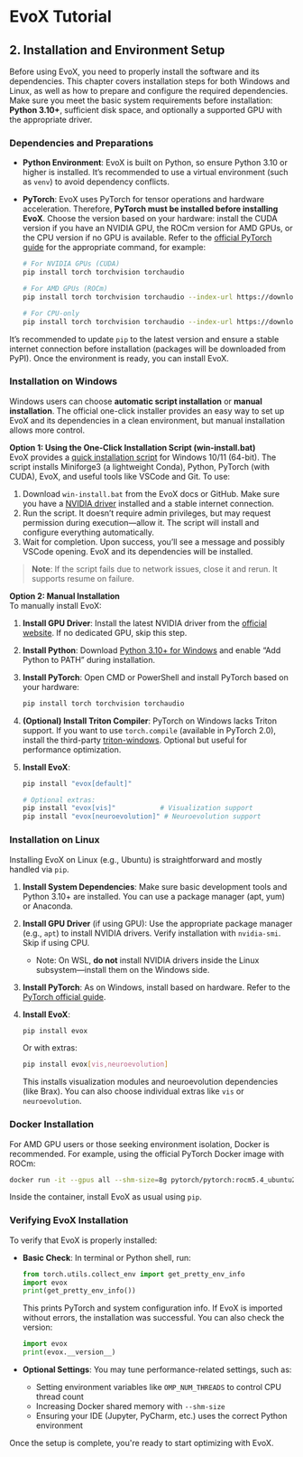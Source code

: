 # EvoX Tutorial

## 2. Installation and Environment Setup

Before using EvoX, you need to properly install the software and its dependencies. This chapter covers installation steps for both Windows and Linux, as well as how to prepare and configure the required dependencies. Make sure you meet the basic system requirements before installation: **Python 3.10+**, sufficient disk space, and optionally a supported GPU with the appropriate driver.

### Dependencies and Preparations

- **Python Environment**: EvoX is built on Python, so ensure Python 3.10 or higher is installed. It’s recommended to use a virtual environment (such as `venv`) to avoid dependency conflicts.

- **PyTorch**: EvoX uses PyTorch for tensor operations and hardware acceleration. Therefore, **PyTorch must be installed before installing EvoX**. Choose the version based on your hardware: install the CUDA version if you have an NVIDIA GPU, the ROCm version for AMD GPUs, or the CPU version if no GPU is available. Refer to the [official PyTorch guide](https://pytorch.org) for the appropriate command, for example:

  ```bash
  # For NVIDIA GPUs (CUDA)
  pip install torch torchvision torchaudio

  # For AMD GPUs (ROCm)
  pip install torch torchvision torchaudio --index-url https://download.pytorch.org/whl/rocm6.2.4

  # For CPU-only
  pip install torch torchvision torchaudio --index-url https://download.pytorch.org/whl/cpu
  ```

It’s recommended to update `pip` to the latest version and ensure a stable internet connection before installation (packages will be downloaded from PyPI). Once the environment is ready, you can install EvoX.

### Installation on Windows

Windows users can choose **automatic script installation** or **manual installation**. The official one-click installer provides an easy way to set up EvoX and its dependencies in a clean environment, but manual installation allows more control.

**Option 1: Using the One-Click Installation Script (win-install.bat)**  
EvoX provides a [quick installation script](https://evox.readthedocs.io/en/stable/guide/install/install.html#nvidia-gpu-support-on-windows) for Windows 10/11 (64-bit). The script installs Miniforge3 (a lightweight Conda), Python, PyTorch (with CUDA), EvoX, and useful tools like VSCode and Git. To use:

1. Download `win-install.bat` from the EvoX docs or GitHub. Make sure you have a [NVIDIA driver](https://www.nvidia.com/en-us/drivers/) installed and a stable internet connection.
2. Run the script. It doesn’t require admin privileges, but may request permission during execution—allow it. The script will install and configure everything automatically.
3. Wait for completion. Upon success, you’ll see a message and possibly VSCode opening. EvoX and its dependencies will be installed.

> **Note**: If the script fails due to network issues, close it and rerun. It supports resume on failure.

**Option 2: Manual Installation**  
To manually install EvoX:

1. **Install GPU Driver**: Install the latest NVIDIA driver from the [official website](https://www.nvidia.cn/Download/index.aspx). If no dedicated GPU, skip this step.

2. **Install Python**: Download [Python 3.10+ for Windows](https://www.python.org/downloads/windows/) and enable “Add Python to PATH” during installation.

3. **Install PyTorch**: Open CMD or PowerShell and install PyTorch based on your hardware:

   ```bash
   pip install torch torchvision torchaudio
   ```

4. **(Optional) Install Triton Compiler**: PyTorch on Windows lacks Triton support. If you want to use `torch.compile` (available in PyTorch 2.0), install the third-party [triton-windows](https://github.com/woct0rdho/triton-windows). Optional but useful for performance optimization.

5. **Install EvoX**:

   ```bash
   pip install "evox[default]"

   # Optional extras:
   pip install "evox[vis]"           # Visualization support
   pip install "evox[neuroevolution]" # Neuroevolution support
   ```

### Installation on Linux

Installing EvoX on Linux (e.g., Ubuntu) is straightforward and mostly handled via `pip`.

1. **Install System Dependencies**: Make sure basic development tools and Python 3.10+ are installed. You can use a package manager (apt, yum) or Anaconda.

2. **Install GPU Driver** (if using GPU): Use the appropriate package manager (e.g., `apt`) to install NVIDIA drivers. Verify installation with `nvidia-smi`. Skip if using CPU.

   - Note: On WSL, **do not** install NVIDIA drivers inside the Linux subsystem—install them on the Windows side.

3. **Install PyTorch**: As on Windows, install based on hardware. Refer to the [PyTorch official guide](https://pytorch.org).

4. **Install EvoX**:

   ```bash
   pip install evox
   ```

   Or with extras:

   ```bash
   pip install evox[vis,neuroevolution]
   ```

   This installs visualization modules and neuroevolution dependencies (like Brax). You can also choose individual extras like `vis` or `neuroevolution`.

### Docker Installation

For AMD GPU users or those seeking environment isolation, Docker is recommended. For example, using the official PyTorch Docker image with ROCm:

```bash
docker run -it --gpus all --shm-size=8g pytorch/pytorch:rocm5.4_ubuntu20.04
```

Inside the container, install EvoX as usual using `pip`.

### Verifying EvoX Installation

To verify that EvoX is properly installed:

- **Basic Check**: In terminal or Python shell, run:

  ```python
  from torch.utils.collect_env import get_pretty_env_info
  import evox
  print(get_pretty_env_info())
  ```

  This prints PyTorch and system configuration info. If EvoX is imported without errors, the installation was successful. You can also check the version:

  ```python
  import evox
  print(evox.__version__)
  ```

- **Optional Settings**: You may tune performance-related settings, such as:

  - Setting environment variables like `OMP_NUM_THREADS` to control CPU thread count
  - Increasing Docker shared memory with `--shm-size`
  - Ensuring your IDE (Jupyter, PyCharm, etc.) uses the correct Python environment

Once the setup is complete, you're ready to start optimizing with EvoX.
